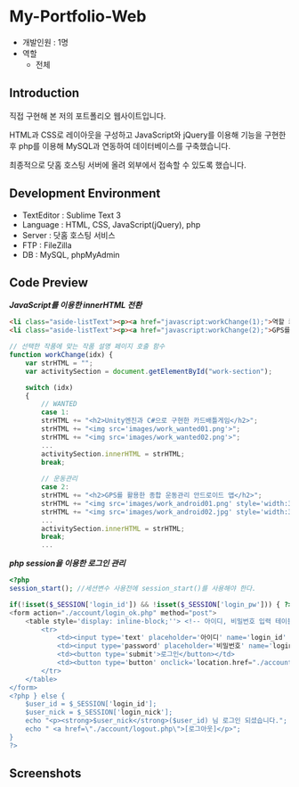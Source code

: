 # My-Portfolio-Web
- 개발인원 : 1명
- 역할
  - 전체
  
## Introduction
직접 구현해 본 저의 포트폴리오 웹사이트입니다.

HTML과 CSS로 레이아웃을 구성하고 JavaScript와 jQuery를 이용해 기능을 구현한 후 php를 이용해 MySQL과 연동하여 데이터베이스를 구축했습니다. 

최종적으로 닷홈 호스팅 서버에 올려 외부에서 접속할 수 있도록 했습니다.

## Development Environment
- TextEditor : Sublime Text 3
- Language : HTML, CSS, JavaScript(jQuery), php
- Server : 닷홈 호스팅 서비스
- FTP : FileZilla
- DB : MySQL, phpMyAdmin 

## Code Preview
***JavaScript를 이용한 innerHTML 전환***
```html
<li class="aside-listText"><p><a href="javascript:workChange(1);">역할 카드게임 'WANTED'</a></p></li>
<li class="aside-listText"><p><a href="javascript:workChange(2);">GPS를 활용한 운동관리 어플리케이션</a></p></li>
```
```javascript
// 선택한 작품에 맞는 작품 설명 페이지 호출 함수
function workChange(idx) {
    var strHTML = "";
    var activitySection = document.getElementById("work-section");

    switch (idx) 
    {
    	// WANTED
    	case 1:
    	strHTML += "<h2>Unity엔진과 C#으로 구현한 카드배틀게임</h2>";
    	strHTML += "<img src='images/work_wanted01.png'>";
    	strHTML += "<img src='images/work_wanted02.png'>";
    	...
    	activitySection.innerHTML = strHTML;
    	break;
		
    	// 운동관리
    	case 2:
    	strHTML += "<h2>GPS를 활용한 종합 운동관리 안드로이드 앱</h2>";
    	strHTML += "<img src='images/work_android01.png' style='width:360px;height:640px;'>&nbsp";
    	strHTML += "<img src='images/work_android02.jpg' style='width:360px;height:640px;'><br>";
    	...
    	activitySection.innerHTML = strHTML;
    	break;
    	...
 ```
 
***php session을 이용한 로그인 관리***
```php
<?php
session_start(); //세션변수 사용전에 session_start()를 사용해야 한다.

if(!isset($_SESSION['login_id']) && !isset($_SESSION['login_pw'])) { ?>
<form action="./account/login_ok.php" method="post">				
	<table style='display: inline-block;''> <!-- 아이디, 비밀번호 입력 테이블 -->
		<tr>
			<td><input type='text' placeholder='아이디' name='login_id' maxlength='20' style='width: 98%' required></td>
			<td><input type='password' placeholder='비밀번호' name='login_pw' maxlength='20' style='width: 98%' required></td>
			<td><button type='submit'>로그인</button></td>
			<td><button type='button' onclick='location.href="./account/join.php"'>회원가입</button></td>
		</tr>
	</table>
</form>
<?php } else {
	$user_id = $_SESSION['login_id'];
	$user_nick = $_SESSION['login_nick'];
	echo "<p><strong>$user_nick</strong>($user_id) 님 로그인 되셨습니다.";
	echo " <a href=\"./account/logout.php\">[로그아웃]</p>";
}
?>
```

## Screenshots
